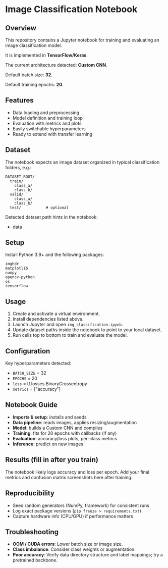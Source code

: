 # Image Classification Notebook

## Overview
This repository contains a Jupyter notebook for training and evaluating an image classification model.

It is implemented in **TensorFlow/Keras**.

The current architecture detected: **Custom CNN**.

Default batch size: **32**.

Default training epochs: **20**.

## Features
- Data loading and preprocessing
- Model definition and training loop
- Evaluation with metrics and plots
- Easily switchable hyperparameters
- Ready to extend with transfer learning

## Dataset
The notebook expects an image dataset organized in typical classification folders, e.g.:

```
DATASET_ROOT/
  train/
    class_a/
    class_b/
  valid/
    class_a/
    class_b/
  test/           # optional
```

Detected dataset path hints in the notebook:

- data


## Setup
Install Python 3.9+ and the following packages:

```
imghdr
matplotlib
numpy
opencv-python
os
tensorflow
```


## Usage
1. Create and activate a virtual environment.
2. Install dependencies listed above.
3. Launch Jupyter and open `img_classification.ipynb`.
4. Update dataset paths inside the notebook to point to your local dataset.
5. Run cells top to bottom to train and evaluate the model.


## Configuration
Key hyperparameters detected:

- `BATCH_SIZE` = 32
- `EPOCHS` = 20
- `loss` = tf.losses.BinaryCrossentropy
- `metrics` = ["accuracy"]

## Notebook Guide
- **Imports & setup**: installs and seeds
- **Data pipeline**: reads images, applies resizing/augmentation
- **Model**: builds a Custom CNN and compiles
- **Training**: fits for 20 epochs with callbacks (if any)
- **Evaluation**: accuracy/loss plots, per-class metrics
- **Inference**: predict on new images

## Results (fill in after you train)
The notebook likely logs accuracy and loss per epoch. Add your final metrics and confusion matrix screenshots here after training.

## Reproducibility
- Seed random generators (NumPy, framework) for consistent runs
- Log exact package versions (`pip freeze > requirements.txt`)
- Capture hardware info (CPU/GPU) if performance matters

## Troubleshooting
- **OOM / CUDA errors**: Lower batch size or image size.
- **Class imbalance**: Consider class weights or augmentation.
- **Poor accuracy**: Verify data directory structure and label mappings; try a pretrained backbone.

